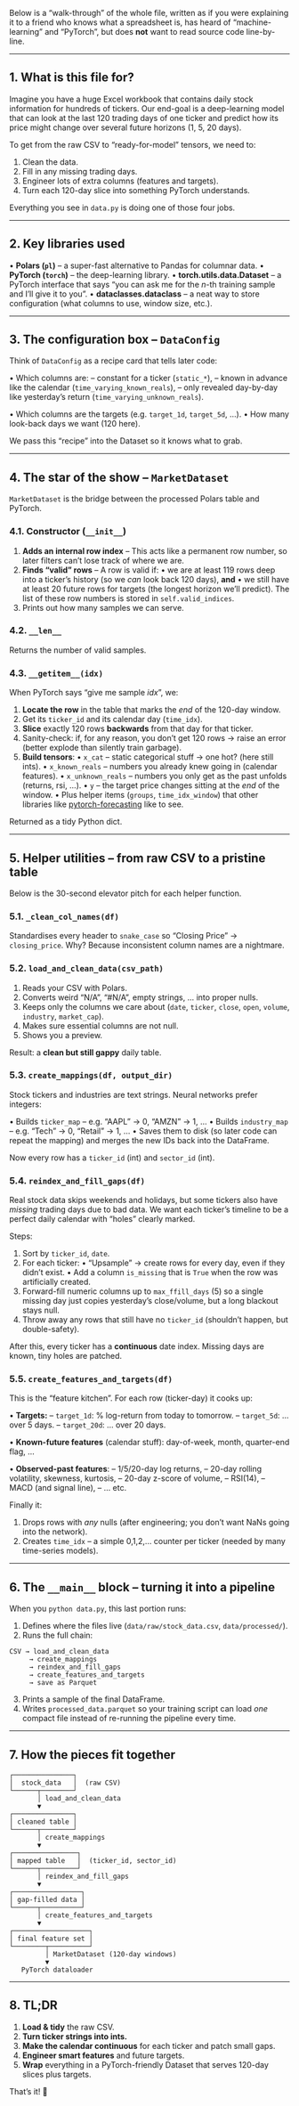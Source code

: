 Below is a “walk-through” of the whole file, written as if you were explaining it to a friend who knows what a spreadsheet is, has heard of “machine-learning” and “PyTorch”, but does **not** want to read source code line-by-line.

---

## 1. What is this file for?

Imagine you have a huge Excel workbook that contains daily stock information for hundreds of tickers.
Our end-goal is a deep-learning model that can look at the last 120 trading days of one ticker and predict how its price might change over several future horizons (1, 5, 20 days).

To get from the raw CSV to “ready-for-model” tensors, we need to:

1. Clean the data.
2. Fill in any missing trading days.
3. Engineer lots of extra columns (features and targets).
4. Turn each 120-day slice into something PyTorch understands.

Everything you see in `data.py` is doing one of those four jobs.

---

## 2. Key libraries used

• **Polars (`pl`)** – a super-fast alternative to Pandas for columnar data.
• **PyTorch (`torch`)** – the deep-learning library.
• **torch.utils.data.Dataset** – a PyTorch interface that says “you can ask me for the *n*-th training sample and I’ll give it to you”.
• **dataclasses.dataclass** – a neat way to store configuration (what columns to use, window size, etc.).

---

## 3. The configuration box – `DataConfig`

Think of `DataConfig` as a recipe card that tells later code:

• Which columns are:
  – constant for a ticker (`static_*`),
  – known in advance like the calendar (`time_varying_known_reals`),
  – only revealed day-by-day like yesterday’s return (`time_varying_unknown_reals`).

• Which columns are the targets (e.g. `target_1d`, `target_5d`, …).
• How many look-back days we want (120 here).

We pass this “recipe” into the Dataset so it knows what to grab.

---

## 4. The star of the show – `MarketDataset`

`MarketDataset` is the bridge between the processed Polars table and PyTorch.

### 4.1. Constructor (`__init__`)

1. **Adds an internal row index** – This acts like a permanent row number, so later filters can’t lose track of where we are.
2. **Finds “valid” rows** – A row is valid if:
   • we are at least 119 rows deep into a ticker’s history (so we *can* look back 120 days), **and**
   • we still have at least 20 future rows for targets (the longest horizon we’ll predict).
   The list of these row numbers is stored in `self.valid_indices`.
3. Prints out how many samples we can serve.

### 4.2. `__len__`

Returns the number of valid samples.

### 4.3. `__getitem__(idx)`

When PyTorch says “give me sample *idx*”, we:

1. **Locate the row** in the table that marks the *end* of the 120-day window.
2. Get its `ticker_id` and its calendar day (`time_idx`).
3. **Slice** exactly 120 rows **backwards** from that day for that ticker.
4. Sanity-check: if, for any reason, you don’t get 120 rows → raise an error (better explode than silently train garbage).
5. **Build tensors**:
   • `x_cat`  – static categorical stuff → one hot? (here still ints).
   • `x_known_reals` – numbers you already knew going in (calendar features).
   • `x_unknown_reals` – numbers you only get as the past unfolds (returns, rsi, …).
   • `y` – the target price changes sitting at the *end* of the window.
   • Plus helper items (`groups`, `time_idx_window`) that other libraries like [pytorch-forecasting](https://github.com/Nixtla/neuralforecast) like to see.

Returned as a tidy Python dict.

---

## 5. Helper utilities – from raw CSV to a pristine table

Below is the 30-second elevator pitch for each helper function.

### 5.1. `_clean_col_names(df)`

Standardises every header to `snake_case` so “Closing Price” → `closing_price`. Why? Because inconsistent column names are a nightmare.

### 5.2. `load_and_clean_data(csv_path)`

1. Reads your CSV with Polars.
2. Converts weird “N/A”, “#N/A”, empty strings, … into proper nulls.
3. Keeps only the columns we care about (`date`, `ticker`, `close`, `open`, `volume`, `industry`, `market_cap`).
4. Makes sure essential columns are not null.
5. Shows you a preview.

Result: a **clean but still gappy** daily table.

### 5.3. `create_mappings(df, output_dir)`

Stock tickers and industries are text strings. Neural networks prefer integers:

• Builds `ticker_map` – e.g. “AAPL” → 0, “AMZN” → 1, …
• Builds `industry_map` – e.g. “Tech” → 0, “Retail” → 1, …
• Saves them to disk (so later code can repeat the mapping) and merges the new IDs back into the DataFrame.

Now every row has a `ticker_id` (int) and `sector_id` (int).

### 5.4. `reindex_and_fill_gaps(df)`

Real stock data skips weekends and holidays, but some tickers also have *missing* trading days due to bad data.
We want each ticker’s timeline to be a perfect daily calendar with “holes” clearly marked.

Steps:

1. Sort by `ticker_id`, `date`.
2. For each ticker:
   • “Upsample” → create rows for every day, even if they didn’t exist.
   • Add a column `is_missing` that is `True` when the row was artificially created.
3. Forward-fill numeric columns up to `max_ffill_days` (5) so a single missing day just copies yesterday’s close/volume, but a long blackout stays null.
4. Throw away any rows that still have no `ticker_id` (shouldn’t happen, but double-safety).

After this, every ticker has a **continuous** date index. Missing days are known, tiny holes are patched.

### 5.5. `create_features_and_targets(df)`

This is the “feature kitchen”. For each row (ticker-day) it cooks up:

• **Targets:**
  – `target_1d`: % log-return from today to tomorrow.
  – `target_5d`: … over 5 days.
  – `target_20d`: … over 20 days.

• **Known-future features** (calendar stuff): day-of-week, month, quarter-end flag, …

• **Observed-past features**:
  – 1/5/20-day log returns,
  – 20-day rolling volatility, skewness, kurtosis,
  – 20-day z-score of volume,
  – RSI(14),
  – MACD (and signal line),
  – … etc.

Finally it:

1. Drops rows with *any* nulls (after engineering; you don’t want NaNs going into the network).
2. Creates `time_idx` – a simple 0,1,2,… counter per ticker (needed by many time-series models).

---

## 6. The `__main__` block – turning it into a pipeline

When you `python data.py`, this last portion runs:

1. Defines where the files live (`data/raw/stock_data.csv`, `data/processed/`).
2. Runs the full chain:

```
CSV → load_and_clean_data
     → create_mappings
     → reindex_and_fill_gaps
     → create_features_and_targets
     → save as Parquet
```

3. Prints a sample of the final DataFrame.
4. Writes `processed_data.parquet` so your training script can load *one* compact file instead of re-running the pipeline every time.

---

## 7. How the pieces fit together

```
┌───────────────┐
│  stock_data   │  (raw CSV)
└──────┬────────┘
       │ load_and_clean_data
       ▼
┌───────────────┐
│ cleaned table │
└──────┬────────┘
       │ create_mappings
       ▼
┌────────────────┐
│ mapped table   │  (ticker_id, sector_id)
└──────┬─────────┘
       │ reindex_and_fill_gaps
       ▼
┌─────────────────┐
│ gap-filled data │
└──────┬──────────┘
       │ create_features_and_targets
       ▼
┌───────────────────┐
│ final feature set │
└────────┬──────────┘
         │ MarketDataset (120-day windows)
         ▼
   PyTorch dataloader
```

---

## 8. TL;DR

1. **Load & tidy** the raw CSV.
2. **Turn ticker strings into ints.**
3. **Make the calendar continuous** for each ticker and patch small gaps.
4. **Engineer smart features** and future targets.
5. **Wrap** everything in a PyTorch-friendly Dataset that serves 120-day slices plus targets.

That’s it! 🎉
